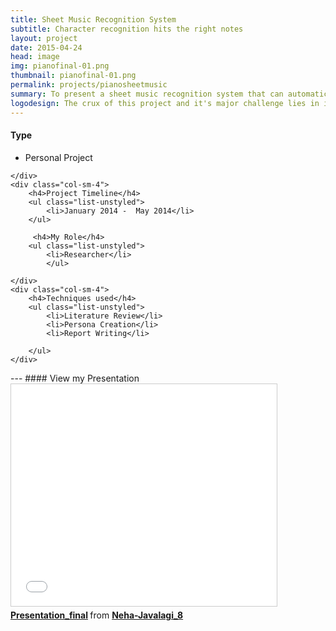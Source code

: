 ```yaml
---
title: Sheet Music Recognition System 
subtitle: Character recognition hits the right notes
layout: project
date: 2015-04-24
head: image
img: pianofinal-01.png
thumbnail: pianofinal-01.png
permalink: projects/pianosheetmusic
summary: To present a sheet music recognition system that can automatically recognize and perform the musical score with a simulated piano on iOS devices in the form of an application.
logodesign: The crux of this project and it's major challenge lies in identifying and removing the staff lines on the piano sheet and then identifying the musical symbols. This logo captures the steps involved in the sheet music recognition system, with the photo capture of sheet music, identifying and removing lines and then finally recognising scores to play them.
---
```

<div class = "row">
	<div class="col-sm-4" >
		<h4>Type</h4>
		<ul class="list-unstyled">
			<li>Personal Project</li>
		</ul>

	
	</div>
	<div class="col-sm-4">
		<h4>Project Timeline</h4>
		<ul class="list-unstyled">
			<li>January 2014 -  May 2014</li>
		</ul>

		 <h4>My Role</h4>
		<ul class="list-unstyled">
			<li>Researcher</li>
			</ul>

	</div>
	<div class="col-sm-4">
		<h4>Techniques used</h4>
		<ul class="list-unstyled">
			<li>Literature Review</li>
			<li>Persona Creation</li>
			<li>Report Writing</li>
			
		</ul>
	</div>
</div>
---
#### View my Presentation
<iframe src="//www.slideshare.net/slideshow/embed_code/key/1tsueMtpZL7bgy" width="425" height="355" frameborder="0" marginwidth="0" marginheight="0" scrolling="no" style="border:1px solid #CCC; border-width:1px; margin-bottom:5px; max-width: 100%;" allowfullscreen> </iframe> <div style="margin-bottom:5px"> <strong> <a href="//www.slideshare.net/Neha-Javalagi_8/presentationfinal-65480107" title="Presentation_final" target="_blank">Presentation_final</a> </strong> from <strong><a target="_blank" href="//www.slideshare.net/Neha-Javalagi_8">Neha-Javalagi_8</a></strong> </div>
